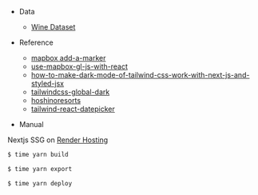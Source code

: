- Data
  - [Wine Dataset](https://gist.github.com/tijptjik/9408623)

- Reference

  - [mapbox add-a-marker](https://docs.mapbox.com/mapbox-gl-js/example/add-a-marker/)
  - [use-mapbox-gl-js-with-react](https://docs.mapbox.com/jp/help/tutorials/use-mapbox-gl-js-with-react/?size=n_10_n)
  - [how-to-make-dark-mode-of-tailwind-css-work-with-next-js-and-styled-jsx](https://stackoverflow.com/questions/68115888/how-to-make-dark-mode-of-tailwind-css-work-with-next-js-and-styled-jsx)
  - [tailwindcss-global-dark](https://github.com/bryanmylee/tailwindcss-global-dark)
  - [hoshinoresorts](https://www.hoshinoresorts.com/)
  - [tailwind-react-datepicker](https://github.com/msnegurski/tailwind-react-datepicker)

- Manual

Nextjs SSG on [Render Hosting](https://render.com/docs/redirects-rewrites)

```bash
$ time yarn build

$ time yarn export

$ time yarn deploy
```
